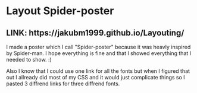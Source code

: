 <h1>Layout Spider-poster</h1>
<h2>LINK: https://jakubm1999.github.io/Layouting/</h2>
I made a poster which I call "Spider-poster" because it was heavly inspired by
Spider-man. I hope everything is fine and that I showed everything that I needed to show. :)

Also I know that I could use one link for all the fonts but when I figured that out 
I allready did most of my CSS and it would just complicate things so I pasted 3 diffrend
links for three diffrend fonts.